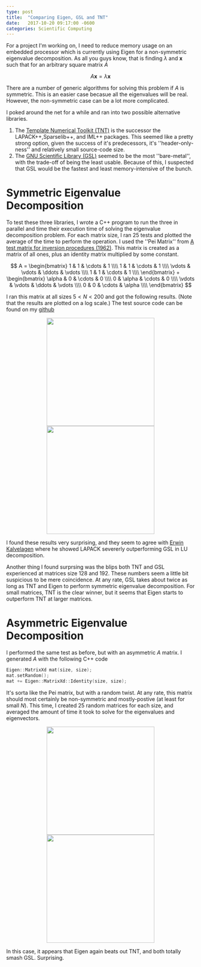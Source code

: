 ```yaml
---
type: post
title:  "Comparing Eigen, GSL and TNT"
date:   2017-10-20 09:17:00 -0600
categories: Scientific Computing
---
```


For a project I'm working on, I need to reduce memory usage on an embedded processor which is currently using Eigen for a non-symmetric eigenvalue decomposition.  As all you guys know, that is finding $\lambda$ and $\mathbf{x}$ such that for an arbitrary square matrix $A$

$$ A\mathbf{x} = \lambda\mathbf{x} $$

There are a number of generic algorithms for solving this problem if $A$ is symmetric.  This is an easier case becasue all the eigenvalues will be real. However, the non-symmetric case can be a lot more complicated.

I poked around the net for a while and ran into two possible alternative libraries.

 1. The [Template Numerical Toolkit (TNT)](http://math.nist.gov/tnt/) is the successor the LAPACK++,Sparselib++, and IML++ packages.  This seemed like a pretty strong option, given the success of it's predecessors, it's ''header-only-ness'' and relatively small source-code size.
 2. The [GNU Scientific Library (GSL)](https://www.gnu.org/software/gsl/) seemed to be the most ''bare-metal'', with the trade-off of being the least usable.  Because of this, I suspected that GSL would be the fastest and least memory-intensive of the bunch.

# Symmetric Eigenvalue Decomposition

To test these three libraries, I wrote a C++ program to run the three in parallel and time their execution time of solving the eigenvalue decomposition problem.  For each matrix size, I ran 25 tests and plotted the average of the time to perform the operation.  I used the ''Pei Matrix'' from [A test matrix for inversion procedures (1962)](https://dl.acm.org/citation.cfm?id=368975).  This matrix is created as a matrix of all ones, plus an identity matrix multiplied by some constant.

$$
A =
\begin{bmatrix}
  1 & 1 & \cdots & 1 \\\\
  1 & 1 & \cdots & 1 \\\\
  \vdots & \vdots & \ddots & \vdots \\\\
  1 & 1 & \cdots & 1 \\\\
\end{bmatrix} +
\begin{bmatrix}
    \alpha & 0 & \cdots & 0 \\\\
    0 & \alpha & \cdots & 0 \\\\
    \vdots & \vdots & \ddots & \vdots \\\\
    0 & 0 & \cdots & \alpha \\\\
\end{bmatrix}
$$

I ran this matrix at all sizes $5 < N < 200$ and got the following results.  (Note that the results are plotted on a log scale.)  The test source code can be found on my [github](https://github.com/superjax/matrix_comparison)
<style>
  .center {
	display: block;
	margin-left: auto;
	margin-right: auto;
	text-align: center;
	width: 50%;
  }

.side_by_side {
	display: block; /* shrink wrap the contents */
	margin: 0 auto; /* center via left/right margins */
	text-align: center;
	width: 100%;
  }
</style>

<div class="side_by_side">
	<div class="column">
    <img  src="/matrix_compare/symmetric_eval_decomp_compare.png" style="width: 30vw; min-width: 120px;">
    <img  src="/matrix_compare/symmetric_eval_decomp_compare_small.png" style="width: 30vw; min-width: 120px;">
	</div>
</div>

I found these results very surprising, and they seem to agree with [Erwin Kalvelagen](http://yetanothermathprogrammingconsultant.blogspot.com/2009/06/gsl-vs-lapack-performance.html) where he showed LAPACK severerly outperforming GSL in LU decomposition.

Another thing I found surprsing was the blips both TNT and GSL experienced at matrices size 128 and 192.  These numbers seem a little bit suspicious to be mere coincidence. At any rate, GSL takes about twice as long as TNT and Eigen to perform symmetric eigenvalue decomposition.  For small matrices, TNT is the clear winner, but it seems that Eigen starts to outperform TNT at larger matrices.

# Asymmetric Eigenvalue Decomposition

I performed the same test as before, but with an asymmetric $A$ matrix.  I generated $A$ with the following C++ code

```C++
Eigen::MatrixXd mat(size, size);
mat.setRandom();
mat += Eigen::MatrixXd::Identity(size, size);
```

It's sorta like the Pei matrix, but with a random twist.  At any rate, this matrix should most certainly be non-symmetric and mostly-postive (at least for small $N$).  This time, I created 25 random matrices for each size, and averaged the amount of time it took to solve for the eigenvalues and eigenvectors.

<div class="side_by_side">
	<div class="column">
    <img  src="/matrix_compare/asymmetric_eval_decomp_compare.png" style="width: 30vw; min-width: 120px;">
    <img  src="/matrix_compare/asymmetric_eval_decomp_compare_small.png" style="width: 30vw; min-width: 120px;">
	</div>
</div>

In this case, it appears that Eigen again beats out TNT, and both totally smash GSL.  Surprising.
